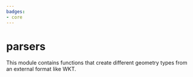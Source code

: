 ```yaml
---
badges:
- core
---
```

# parsers

This module contains functions that create different geometry types from an external format like WKT.
